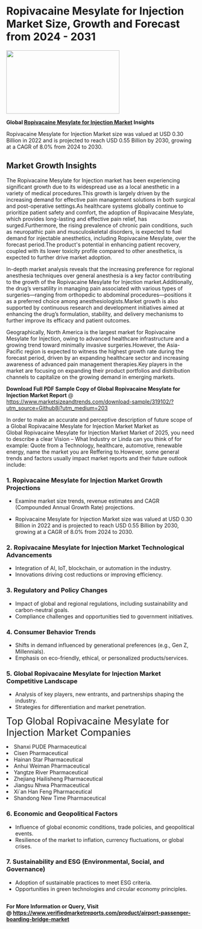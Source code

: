 <H1>Ropivacaine Mesylate for Injection Market Size, Growth and Forecast from 2024 - 2031</H1><img class="aligncenter size-medium wp-image-584254" src="https://thirdeyenews.in/wp-content/uploads/2024/09/Global-Market-Research-300x168.jpeg" alt="" width="300" height="168" /><p><strong>Global&nbsp;<a href="https://www.marketsizeandtrends.com/download-sample/319102/?utm_source=Github8j?utm_medium=203">Ropivacaine Mesylate for Injection Market</a> Insights</strong></p><p>Ropivacaine Mesylate for Injection Market size was valued at USD 0.30 Billion in 2022 and is projected to reach USD 0.55 Billion by 2030, growing at a CAGR of 8.0% from 2024 to 2030.</p><p><h2>Market Growth Insights</h2> <p>The Ropivacaine Mesylate for Injection market has been experiencing significant growth due to its widespread use as a local anesthetic in a variety of medical procedures.This growth is largely driven by the increasing demand for effective pain management solutions in both surgical and post-operative settings.As healthcare systems globally continue to prioritize patient safety and comfort, the adoption of Ropivacaine Mesylate, which provides long-lasting and effective pain relief, has surged.Furthermore, the rising prevalence of chronic pain conditions, such as neuropathic pain and musculoskeletal disorders, is expected to fuel demand for injectable anesthetics, including Ropivacaine Mesylate, over the forecast period.The product's potential in enhancing patient recovery, coupled with its lower toxicity profile compared to other anesthetics, is expected to further drive market adoption.</p> <p>In-depth market analysis reveals that the increasing preference for regional anesthesia techniques over general anesthesia is a key factor contributing to the growth of the Ropivacaine Mesylate for Injection market.Additionally, the drug’s versatility in managing pain associated with various types of surgeries—ranging from orthopedic to abdominal procedures—positions it as a preferred choice among anesthesiologists.Market growth is also supported by continuous research and development initiatives aimed at enhancing the drug’s formulation, stability, and delivery mechanisms to further improve its efficacy and patient outcomes.</p> <p>Geographically, North America is the largest market for Ropivacaine Mesylate for Injection, owing to advanced healthcare infrastructure and a growing trend toward minimally invasive surgeries.However, the Asia-Pacific region is expected to witness the highest growth rate during the forecast period, driven by an expanding healthcare sector and increasing awareness of advanced pain management therapies.Key players in the market are focusing on expanding their product portfolios and distribution channels to capitalize on the growing demand in emerging markets.</p> <p><span class=""><strong>Download Full PDF Sample Copy of Global Ropivacaine Mesylate for Injection Market Report</strong> @ <a href="https://www.marketsizeandtrends.com/download-sample/319102/?utm_source=Github8j?utm_medium=203" target="_blank">https://www.marketsizeandtrends.com/download-sample/319102/?utm_source=Github8j?utm_medium=203</a></span></p><p>In order to make an accurate and perceptive description of future scope of a Global&nbsp;Ropivacaine Mesylate for Injection Market Market as Global&nbsp;Ropivacaine Mesylate for Injection Market Market of 2025, you need to describe a clear Vision &ndash; What Industry or Linda can you think of for example: Quote from a Technology, healthcare, automotive, renewable energy, name the market you are Reffering to.However, some general trends and factors usually impact market reports and their future outlook include:</p><h3>1.&nbsp;<strong>Ropivacaine Mesylate for Injection Market Growth Projections</strong></h3><ul><li>Examine market size trends, revenue estimates and CAGR (Compounded Annual Growth Rate) projections.</li><li><p>Ropivacaine Mesylate for Injection Market size was valued at USD 0.30 Billion in 2022 and is projected to reach USD 0.55 Billion by 2030, growing at a CAGR of 8.0% from 2024 to 2030.</p></li></ul><h3>2.&nbsp;<strong>Ropivacaine Mesylate for Injection Market Technological Advancements</strong></h3><ul><li>Integration of AI, IoT, blockchain, or automation in the industry.</li><li>Innovations driving cost reductions or improving efficiency.</li></ul><h3>3.&nbsp;<strong>Regulatory and Policy Changes</strong></h3><ul><li>Impact of global and regional regulations, including sustainability and carbon-neutral goals.</li><li>Compliance challenges and opportunities tied to government initiatives.</li></ul><h3>4.&nbsp;<strong>Consumer Behavior Trends</strong></h3><ul><li>Shifts in demand influenced by generational preferences (e.g., Gen Z, Millennials).</li><li>Emphasis on eco-friendly, ethical, or personalized products/services.</li></ul><h3>5.&nbsp;<strong>Global Ropivacaine Mesylate for Injection Market Competitive Landscape</strong></h3><ul><li>Analysis of key players, new entrants, and partnerships shaping the industry.</li><li>Strategies for differentiation and market penetration.</li></ul><p data-pm-slice="1 1 []"><span style="color: inherit; font-family: inherit; font-size: 25px;">Top Global Ropivacaine Mesylate for Injection Market Companies</span></p><div class="" data-test-id=""><p><li>Shanxi PUDE Pharmaceutical</li><li> Cisen Pharmaceutical</li><li> Hainan Star Pharmaceutical</li><li> Anhui Weiman Pharmaceutical</li><li> Yangtze River Pharmaceutical</li><li> Zhejiang Hailisheng Pharmaceutical</li><li> Jiangsu Nhwa Pharmaceutical</li><li> Xi`an Han Feng Pharmaceutical</li><li> Shandong New Time Pharmaceutical</li></p></div><h3>6.&nbsp;<strong>Economic and Geopolitical Factors</strong></h3><ul><li>Influence of global economic conditions, trade policies, and geopolitical events.</li><li>Resilience of the market to inflation, currency fluctuations, or global crises.</li></ul><h3>7.&nbsp;<strong>Sustainability and ESG (Environmental, Social, and Governance)</strong></h3><ul><li>Adoption of sustainable practices to meet ESG criteria.</li><li>Opportunities in green technologies and circular economy principles.</li></ul><h2><strong style="font-size: 14px;">For More Information or Query, Visit @&nbsp;</strong><a style="background-color: #ffffff; font-size: 14px;" href="https://www.marketsizeandtrends.com/report/ropivacaine-mesylate-for-injection-market/" target="_blank">https://www.verifiedmarketreports.com/product/airport-passenger-boarding-bridge-market</a></h2>